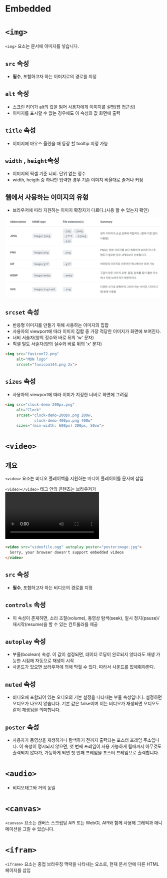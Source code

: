 # Embedded

# `<img>`

`<img>` 요소는 문서에 이미지를 넣습니다.

## `src` 속성

- **필수**, 포함하고자 하는 이미지로의 경로를 지정

## `alt` 속성

- 스크린 리더가 alt의 값을 읽어 사용자에게 이미지를 설명(웹 접근성)
- 이미지를 표시할 수 없는 경우에도 이 속성의 값 화면에 출력

## `title` 속성

- 이미지에 마우스 올렸을 때 등장 할 tooltip 지정 가능

## `width` , `height`속성

- 이미지의 픽셀 기준 너비. 단위 없는 정수
- width, heigth 중 하나만 입력한 경우 기존 이미지 비율대로 줄거나 커짐

## 웹에서 사용하는 이미지의 유형

- 브라우저에 따라 지원하는 이미지 확장자가 다르다.(사용 할 수 있는지 확인)

![image.png](Embedded%20d8513b2f1a3d449f9181a8ae9c9b4779/image.png)

## `srcset` 속성

- 반응형 이미지를 만들기 위해 사용하는 이미지의 집합
- 사용자의 viewport에 따라 이미지 집합 중 가장 적당한 이미지가 화면에 보여진다.
- 너비 서술자(양의 정수와 바로 뒤의 'w' 문자)
- 픽셀 밀도 서술자(양의 실수와 바로 뒤의 'x' 문자)

```html
<img src="favicon72.png"
     alt="MDN logo"
     srcset="favicon144.png 2x">
```

## `sizes` 속성

- 사용자의 viewport에 따라 이미가 지정한 너비로 화면에 그려짐

```html
<img src="clock-demo-200px.png"
     alt="Clock"
     srcset="clock-demo-200px.png 200w,
             clock-demo-400px.png 400w"
     sizes="(min-width: 600px) 200px, 50vw">
```

# `<video>`

## 개요

`<video>` 요소는 비디오 플레이백을 지원하는 미디어 플레이어를 문서에 삽입

`<video></video>` 태그 안의 콘텐츠는 브라우저가 <video> 요소를 지원하지 않을 때 보여집니다.

```html
<video src="videofile.ogg" autoplay poster="posterimage.jpg">
  Sorry, your browser doesn't support embedded videos
</video>
```

## `src` 속성

- **필수**, 포함하고자 하는 비디오의 경로를 지정

## `controls` 속성

- 이 속성이 존재하면, 소리 조절(volume), 동영상 탐색(seek), 일시 정지(pause)/재시작(resume)을 할 수 있는 컨트롤러를 제공

## `autoplay` 속성

- 부울(boolean) 속성. 이 값이 설정되면, 데이터 로딩이 완료되지 않더라도 재생 가능한 시점에 자동으로 재생이 시작
- 사운드가 있으면 브라우저에 의해 막힐 수 있다. 따라서 사운드를 없애줘야한다.

## `muted` 속성

- 비디오에 포함되어 있는 오디오의 기본 설정을 나타내는 부울 속성입니다. 설정하면 오디오가 나오지 않습니다. 기본 값은 false이며 이는 비디오가 재생되면 오디오도 같이 재생됨을 의미합니다.

## `poster` 속성

- 사용자가 동영상을 재생하거나 탐색하기 전까지 출력되는 포스터 프레임 주소입니다. 이 속성이 명시되지 않으면, 첫 번째 프레임이 사용 가능하게 될때까지 아무것도 출력되지 않다가, 가능하게 되면 첫 번째 프레임을 포스터 프레임으로 출력합니다.

# `<audio>`

<audio> 요소는 문서에 소리 콘텐츠를 포함할 때 사용합니다

- 비디오태그와 거의 동일

# `<canvas>`

`<canvas>` 요소는 캔버스 스크립팅 API 또는 WebGL API와 함께 사용해 그래픽과 애니메이션을 그릴 수 있습니다.

# `<ifram>`

`<iframe>` 요소는 중첩 브라우징 맥락을 나타내는 요소로, 현재 문서 안에 다른 HTML 페이지를 삽입